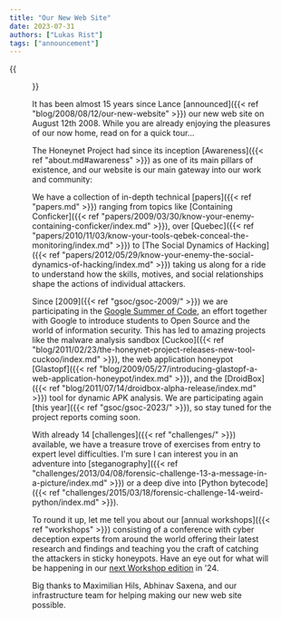 ```yaml
---
title: "Our New Web Site"
date: 2023-07-31
authors: ["Lukas Rist"]
tags: ["announcement"]
---
```

{{<figure src="images/banner.png" alt="Banner" width="50%">}}

It has been almost 15 years since Lance [announced]({{< ref "blog/2008/08/12/our-new-website" >}}) our new web site on August 12th 2008. While you are already enjoying the pleasures of our now home, read on for a quick tour...

<!--more-->

The Honeynet Project had since its inception [Awareness]({{< ref "about.md#awareness" >}}) as one of its main pillars of existence, and our website is our main gateway into our work and community:

We have a collection of in-depth technical [papers]({{< ref "papers.md" >}}) ranging from topics like [Containing Conficker]({{< ref "papers/2009/03/30/know-your-enemy-containing-conficker/index.md" >}}), over [Quebec]({{< ref "papers/2010/11/03/know-your-tools-qebek-conceal-the-monitoring/index.md" >}}) to [The Social Dynamics of Hacking]({{< ref "papers/2012/05/29/know-your-enemy-the-social-dynamics-of-hacking/index.md" >}}) taking us along for a ride to understand how the skills, motives, and social relationships shape the actions of individual attackers.

Since [2009]({{< ref "gsoc/gsoc-2009/" >}}) we are participating in the [Google Summer of Code]((https://summerofcode.withgoogle.com/)), an effort together with Google to introduce students to Open Source and the world of information security. This has led to amazing projects like the malware analysis sandbox [Cuckoo]({{< ref "blog/2011/02/23/the-honeynet-project-releases-new-tool-cuckoo/index.md" >}}), the web application honeypot [Glastopf]({{< ref "blog/2009/05/27/introducing-glastopf-a-web-application-honeypot/index.md" >}}), and the [DroidBox]({{< ref "blog/2011/07/14/droidbox-alpha-release/index.md" >}}) tool for dynamic APK analysis. We are participating again [this year]({{< ref "gsoc/gsoc-2023/" >}}), so stay tuned for the project reports coming soon.

With already 14 [challenges]({{< ref "challenges/" >}}) available, we have a treasure trove of exercises from entry to expert level difficulties. I'm sure I can interest you in an adventure into [steganography]({{< ref "challenges/2013/04/08/forensic-challenge-13-a-message-in-a-picture/index.md" >}}) or a deep dive into [Python bytecode]({{< ref "challenges/2015/03/18/forensic-challenge-14-weird-python/index.md" >}}).

To round it up, let me tell you about our [annual workshops]({{< ref "workshops" >}}) consisting of a conference with cyber deception experts from around the world offering their latest research and findings and teaching you the craft of catching the attackers in sticky honeypots. Have an eye out for what will be happening in our [next Workshop edition](https://denmark2024.honeynet.org/) in '24.

Big thanks to Maximilian Hils, Abhinav Saxena, and our infrastructure team for helping making our new web site possible.
